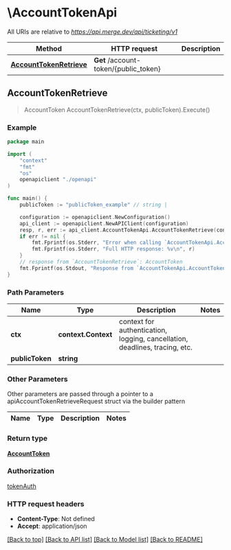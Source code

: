 # \AccountTokenApi

All URIs are relative to *https://api.merge.dev/api/ticketing/v1*

Method | HTTP request | Description
------------- | ------------- | -------------
[**AccountTokenRetrieve**](AccountTokenApi.md#AccountTokenRetrieve) | **Get** /account-token/{public_token} | 



## AccountTokenRetrieve

> AccountToken AccountTokenRetrieve(ctx, publicToken).Execute()





### Example

```go
package main

import (
    "context"
    "fmt"
    "os"
    openapiclient "./openapi"
)

func main() {
    publicToken := "publicToken_example" // string | 

    configuration := openapiclient.NewConfiguration()
    api_client := openapiclient.NewAPIClient(configuration)
    resp, r, err := api_client.AccountTokenApi.AccountTokenRetrieve(context.Background(), publicToken).Execute()
    if err != nil {
        fmt.Fprintf(os.Stderr, "Error when calling `AccountTokenApi.AccountTokenRetrieve``: %v\n", err)
        fmt.Fprintf(os.Stderr, "Full HTTP response: %v\n", r)
    }
    // response from `AccountTokenRetrieve`: AccountToken
    fmt.Fprintf(os.Stdout, "Response from `AccountTokenApi.AccountTokenRetrieve`: %v\n", resp)
}
```

### Path Parameters


Name | Type | Description  | Notes
------------- | ------------- | ------------- | -------------
**ctx** | **context.Context** | context for authentication, logging, cancellation, deadlines, tracing, etc.
**publicToken** | **string** |  | 

### Other Parameters

Other parameters are passed through a pointer to a apiAccountTokenRetrieveRequest struct via the builder pattern


Name | Type | Description  | Notes
------------- | ------------- | ------------- | -------------


### Return type

[**AccountToken**](AccountToken.md)

### Authorization

[tokenAuth](../README.md#tokenAuth)

### HTTP request headers

- **Content-Type**: Not defined
- **Accept**: application/json

[[Back to top]](#) [[Back to API list]](../README.md#documentation-for-api-endpoints)
[[Back to Model list]](../README.md#documentation-for-models)
[[Back to README]](../README.md)

